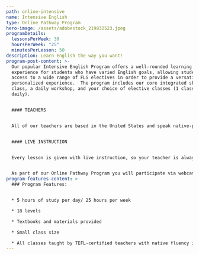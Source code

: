 ```yaml
---
path: online-intensive
name: Intensive English
type: Online Pathway Program
hero-image: /assets/adobestock_219832523.jpeg
programDetails:
  lessonsPerWeek: 30
  hoursPerWeek: "25"
  minutesPerLesson: 50
description: Learn English the way you want!
program-post-content: >-
  Our popular Intensive English Program offers a well-rounded learning
  experience for students who have varied English goals, allowing students
  access to a wide range of FLS electives in order to provide a versatile,
  personalized experience.  The program includes our core integrated skills
  class, a daily workshop, and your choice of elective classes (1 class, meets
  daily).


  #### TEACHERS


  All of our teachers are based in the United States and speak native-proficient level English. Every teacher has a TEFL Certificate or Master's Degree and extensive instructional experience.


  #### LIVE INSTRUCTION


  Every lesson is given with live instruction, so your teacher is always there to provide feedback and correction. You'll meet and practice with students from around the world as you improve your English skills together!


  As part of our Online Pathway Program you will participate via webcam with a live in-person class.
program-features-content: >-
  ### Program Features:


  * 5 hours of study per day/ 25 hours per week

  * 18 levels

  * Textbooks and materials provided

  * Small class size

  * All classes taught by TEFL-certified teachers with native fluency in American English
---
```

